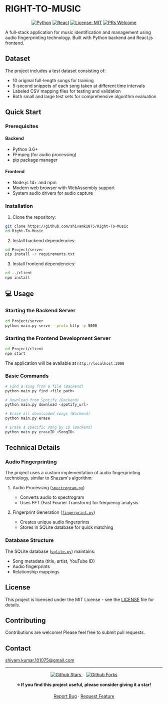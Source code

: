 # RIGHT-TO-MUSIC

<div align="center">

[![Python](https://img.shields.io/badge/python-v3.6+-blue.svg)](https://www.python.org/)
[![React](https://img.shields.io/badge/react-v18.2.0-blue.svg)](https://reactjs.org/)
[![License: MIT](https://img.shields.io/badge/License-MIT-yellow.svg)](LICENSE)
[![PRs Welcome](https://img.shields.io/badge/PRs-welcome-brightgreen.svg)](CONTRIBUTING.md)

</div>

A full-stack application for music identification and management using audio fingerprinting technology. Built with Python backend and React.js frontend.

## Dataset

The project includes a test dataset consisting of:
- 10 original full-length songs for training
- 5-second snippets of each song taken at different time intervals
- Labeled CSV mapping files for testing and validation
- Both small and large test sets for comprehensive algorithm evaluation

## Quick Start

### Prerequisites

#### Backend
- Python 3.6+
- FFmpeg (for audio processing)
- pip package manager

#### Frontend
- Node.js 14+ and npm
- Modern web browser with WebAssembly support
- System audio drivers for audio capture

### Installation

1. Clone the repository:
```bash
git clone https://github.com/shivamk1075/Right-To-Music
cd Right-To-Music
```

2. Install backend dependencies:
```bash
cd Project/server
pip install -r requirements.txt
```

3. Install frontend dependencies:
```bash
cd ../client
npm install
```

## 💻 Usage

### Starting the Backend Server
```bash
cd Project/server
python main.py serve --proto http -p 5000
```

### Starting the Frontend Development Server
```bash
cd Project/client
npm start
```
The application will be available at `http://localhost:3000`

### Basic Commands
```bash
# Find a song from a file (Backend)
python main.py find <file_path>

# Download from Spotify (Backend)
python main.py download <spotify_url>

# Erase all downloaded songs (Backend)
python main.py erase

# Erase a specific song by ID (Backend)
python main.py eraseID <SongID>
```

## Technical Details

### Audio Fingerprinting

The project uses a custom implementation of audio fingerprinting technology, similar to Shazam's algorithm:

1. Audio Processing ([`spectrogram.py`](Project/server/shazam/spectrogram.py))
   - Converts audio to spectrogram
   - Uses FFT (Fast Fourier Transform) for frequency analysis

2. Fingerprint Generation ([`fingerprint.py`](Project/server/shazam/fingerprint.py))
   - Creates unique audio fingerprints
   - Stores in SQLite database for quick matching

### Database Structure

The SQLite database ([`sqlite.py`](Project/server/db/sqlite.py)) maintains:
- Song metadata (title, artist, YouTube ID)
- Audio fingerprints
- Relationship mappings


## License

This project is licensed under the MIT License - see the [LICENSE](LICENSE) file for details.

## Contributing

Contributions are welcome! Please feel free to submit pull requests.

## Contact

shivam.kumar.101075@gmail.com

---

<div align="center">
  <p>
    <a href="https://github.com/shivamk1075/Right-To-Music/stargazers">
      <img src="https://img.shields.io/github/stars/shivamk1075/Right-To-Music?style=social" alt="Github Stars" />
    </a>&nbsp;&nbsp;
    <a href="https://github.com/shivamk1075/Right-To-Music/network/members">
      <img src="https://img.shields.io/github/forks/shivamk1075/Right-To-Music?style=social" alt="Github Forks" />
    </a>
  </p>
  
  <p><strong>⭐ If you find this project useful, please consider giving it a star!</strong></p>
  
  <p>
    <a href="https://github.com/shivamk1075/Right-To-Music/issues">Report Bug</a> · 
    <a href="https://github.com/shivamk1075/Right-To-Music/issues">Request Feature</a>
  </p>
</div>
